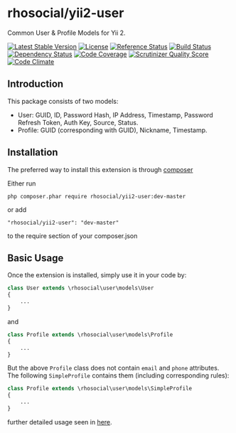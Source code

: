 # rhosocial/yii2-user
Common User & Profile Models for Yii 2.

[![Latest Stable Version](https://poser.pugx.org/rhosocial/yii2-user/v/stable.png)](https://packagist.org/packages/rhosocial/yii2-user)
[![License](https://poser.pugx.org/rhosocial/yii2-user/license)](https://packagist.org/packages/rhosocial/yii2-user)
[![Reference Status](https://www.versioneye.com/php/rhosocial:yii2-user/reference_badge.svg)](https://www.versioneye.com/php/rhosocial:yii2-user/references)
[![Build Status](https://img.shields.io/travis/rhosocial/yii2-user.svg)](http://travis-ci.org/rhosocial/yii2-user)
[![Dependency Status](https://www.versioneye.com/php/rhosocial:yii2-user/dev-master/badge.png)](https://www.versioneye.com/php/rhosocial:yii2-user/dev-master)
[![Code Coverage](https://scrutinizer-ci.com/g/rhosocial/yii2-user/badges/coverage.png)](https://scrutinizer-ci.com/g/rhosocial/yii2-user/)
[![Scrutinizer Quality Score](https://scrutinizer-ci.com/g/rhosocial/yii2-user/badges/quality-score.png)](https://scrutinizer-ci.com/g/rhosocial/yii2-user/)
[![Code Climate](https://img.shields.io/codeclimate/github/rhosocial/yii2-user.svg)](https://codeclimate.com/github/rhosocial/yii2-user)

## Introduction
This package consists of two models:
- User: GUID, ID, Password Hash, IP Address, Timestamp, Password Refresh Token, Auth Key, Source, Status.
- Profile: GUID (corresponding with GUID), Nickname, Timestamp.

## Installation

The preferred way to install this extension is through [composer](https://getcomposer.org)

Either run

```
php composer.phar require rhosocial/yii2-user:dev-master
```

or add

```
"rhosocial/yii2-user": "dev-master"
```

to the require section of your composer.json

## Basic Usage

Once the extension is installed, simply use it in your code by:

```php
class User extends \rhosocial\user\models\User
{
    ...
}
```

and

```php
class Profile extends \rhosocial\user\models\Profile
{
    ...
}
```

But the above `Profile` class does not contain `email` and `phone` attributes.
The following `SimpleProfile` contains them (including corresponding rules):

```php
class Profile extends \rhosocial\user\models\SimpleProfile
{
    ...
}
```
further detailed usage seen in [here](docs/guide).